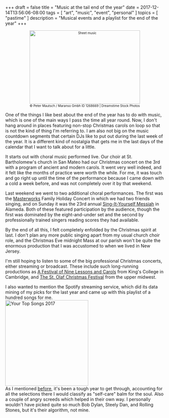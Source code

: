+++
draft = false
title = "Music at the tail end of the year"
date = 2017-12-14T13:56:06-08:00
tags = [
  "art",
  "music",
  "event",
  "personal"
]
topics = [
 "pastime"
]
description = "Musical events and a playlist for the end of the year"
+++

<div align="center" style="font-size:x-small"><img src="https://milkfish08.s3.amazonaws.com/photo/blog/abovethefold/dreamstimefree_1268669.jpg" alt="Sheet music" width="350" height="233" /><br />
© Peter Mautsch / Maranso Gmbh
ID 1268669 | Dreamstime Stock Photos</div>

One of the things I like best about the end of the year has to do with music,
which is one of the main ways I pass the time all year round. Now, I
don't hang around in places featuring non-stop Christmas carols on loop so that
is not the kind of thing I'm referring to. I am also not big on the music
countdown segments that certain DJs like to put out during the last week of the
year. It is a different kind of nostalgia that gets me in the last days of the
calendar that I want to talk about for a little.

It starts out with choral music performed live. Our choir at St.
Bartholomew's church in San Mateo had our Christmas concert on the 3rd with a
program of ancient and modern carols. It went very well indeed, and it felt like
the months of practice were worth the while. For me, it was touch and go right
up until the time of the performance because I came down with a cold a week
before, and was not completely over it by that weekend.

Last weekend we went to two additional choral performances. The first was the
[Masterworks](https://masterworksbayarea.org/) Family Holiday Concert
in which we had two friends singing, and on Sunday it was the 23rd annual
[Sing-It-Yourself Messiah](https://web.archive.org/web/20170610230938/http://alamedasingityourselfmessiah.org/) in
Alameda. Both of these featured participation by the audience, though the first
was dominated by the eight-and-under set and the second by professionally
trained singers reading scores they had available.

By the end of all this, I felt completely enfolded by the Christmas spirit at
last. I don't plan any more public singing apart from my usual church choir
role, and the Christmas Eve midnight Mass at our parish won't be quite the
enormous production that I was accustomed to when we lived in New Jersey.

I'm still hoping to listen to some of the big professional Christmas concerts,
either streaming or broadcast. These include such long-running productions as
[A Festival of Nine Lessons and Carols](https://www.bbc.co.uk/programmes/p005ftyb)
from King's College in Cambridge, and
[The St. Olaf Christmas Festival](https://christmas.stolaf.edu/) from the
upper midwest.

I also wanted to mention the Spotify streaming service, which did its data
mining of my picks for the last year and came up with this playlist of a
hundred songs for me.<br />
[<img src="https://milkfish08.s3.amazonaws.com/photo/blog/2017-12-14.png" alt="Your Top Songs 2017" title="Your Top Songs 2017" width="263" height="272" />](https://open.spotify.com/spotify/playlist/37i9dQZF1E9KLMNe1MbRfP)<br />
As I mentioned [before](/post/nano2017/), it's been a tough year to get through,
accounting for all the selections there I would classify as "self-care" balm
for the soul. Also a couple of angry screeds which helped in their own way.
I personally wouldn't have picked quite so much Bob Dylan, Steely Dan, and
Rolling Stones, but it's their algorithm, not mine.
